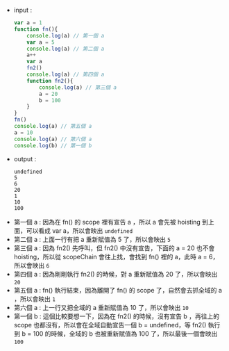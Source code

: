 - input :
	```javascript
	var a = 1
	function fn(){
		console.log(a) // 第一個 a
		var a = 5
		console.log(a) // 第二個 a
		a++
		var a
		fn2()
		console.log(a) // 第四個 a
		function fn2(){
			console.log(a) // 第三個 a
			a = 20
			b = 100
		}
	}
	fn()
	console.log(a) // 第五個 a
	a = 10
	console.log(a) // 第六個 a
	console.log(b) // 第一個 b
	```
- output : 
	```
	undefined
	5
	6
	20
	1
	10
	100
	```
- 第一個 a : 因為在 fn() 的 scope 裡有宣告 a ，所以 a 會先被 hoisting 到上面，可以看成 var a，所以會映出 `undefined`
- 第二個 a : 上面一行有把 a 重新賦值為 5 了，所以會映出 `5`
- 第三個 a : 因為 fn2() 先呼叫，但 fn2() 中沒有宣告，下面的 a = 20 也不會 hoisting，所以從 scopeChain 會往上找，會找到 fn() 裡的 a，此時 a = 6，所以會映出 `6`
- 第四個 a : 因為剛剛執行 fn2() 的時候，對 a 重新賦值為 20 了，所以會映出 `20`
- 第五個 a : fn() 執行結束，因為離開了 fn() 的 scope 了，自然會去抓全域的 a ，所以會映出 `1`
- 第六個 a : 上一行又把全域的 a 重新賦值為 10 了，所以會映出 `10`
- 第一個 b : 這個比較要想一下，因為在 fn2() 的時候，沒有宣告 b ，再往上的 scope 也都沒有，所以會在全域自動宣告一個 b = undefined，等 fn2() 執行到 b = 100 的時候，全域的 b 也被重新賦值為 100 了，所以最後一個會映出 `100`
